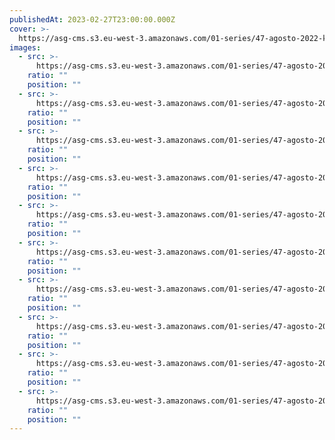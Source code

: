 ```yaml
---
publishedAt: 2023-02-27T23:00:00.000Z
cover: >-
  https://asg-cms.s3.eu-west-3.amazonaws.com/01-series/47-agosto-2022-kodak-gold-200/03.webp
images:
  - src: >-
      https://asg-cms.s3.eu-west-3.amazonaws.com/01-series/47-agosto-2022-kodak-gold-200/01.webp
    ratio: ""
    position: ""
  - src: >-
      https://asg-cms.s3.eu-west-3.amazonaws.com/01-series/47-agosto-2022-kodak-gold-200/02.webp
    ratio: ""
    position: ""
  - src: >-
      https://asg-cms.s3.eu-west-3.amazonaws.com/01-series/47-agosto-2022-kodak-gold-200/03.webp
    ratio: ""
    position: ""
  - src: >-
      https://asg-cms.s3.eu-west-3.amazonaws.com/01-series/47-agosto-2022-kodak-gold-200/04.webp
    ratio: ""
    position: ""
  - src: >-
      https://asg-cms.s3.eu-west-3.amazonaws.com/01-series/47-agosto-2022-kodak-gold-200/05.webp
    ratio: ""
    position: ""
  - src: >-
      https://asg-cms.s3.eu-west-3.amazonaws.com/01-series/47-agosto-2022-kodak-gold-200/06.webp
    ratio: ""
    position: ""
  - src: >-
      https://asg-cms.s3.eu-west-3.amazonaws.com/01-series/47-agosto-2022-kodak-gold-200/07.webp
    ratio: ""
    position: ""
  - src: >-
      https://asg-cms.s3.eu-west-3.amazonaws.com/01-series/47-agosto-2022-kodak-gold-200/08.webp
    ratio: ""
    position: ""
  - src: >-
      https://asg-cms.s3.eu-west-3.amazonaws.com/01-series/47-agosto-2022-kodak-gold-200/09.webp
    ratio: ""
    position: ""
  - src: >-
      https://asg-cms.s3.eu-west-3.amazonaws.com/01-series/47-agosto-2022-kodak-gold-200/10.webp
    ratio: ""
    position: ""
---
```

